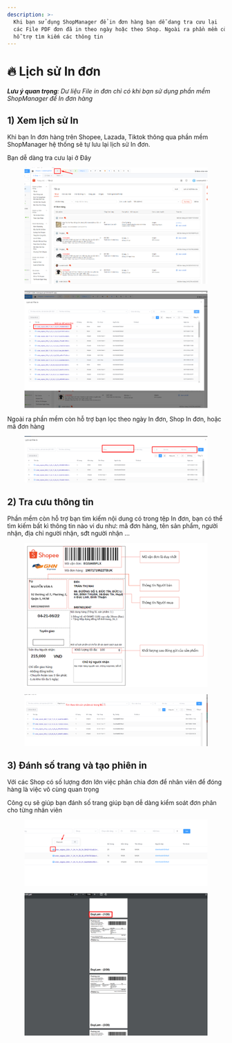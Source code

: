 ```yaml
---
description: >-
  Khi bạn sử dụng ShopManager để in đơn hàng bạn dễ dang tra cưu lại
  các File PDF đơn đã in theo ngày hoặc theo Shop. Ngoài ra phần mềm còn
  hỗ trợ tìm kiếm các thông tin
---
```


# 🔥 Lịch sử In đơn

_**Lưu ý quan trọng**: Dư liệu File in đơn chỉ có khi bạn sử dụng phần mềm ShopManager để In đơn hàng_

## 1) Xem lịch sử In

Khi bạn In đơn hàng trên Shopee, Lazada, Tiktok thông qua phần mềm ShopManager hệ thống sẽ tự lưu lại lịch sử In đơn.

Bạn dễ dàng tra cưu lại ở Đây

<figure><img src="../../.gitbook/assets/image.png" alt=""><figcaption></figcaption></figure>

<figure><img src="../../.gitbook/assets/image (1).png" alt=""><figcaption></figcaption></figure>

Ngoài ra phần mềm còn hỗ trợ bạn lọc theo ngày In đơn, Shop In đơn, hoặc mã đơn hàng

<figure><img src="../../.gitbook/assets/image (3).png" alt=""><figcaption></figcaption></figure>



## 2) Tra cưu thông tin

Phần mềm còn hỗ trợ bạn tìm kiếm nội dung có trong tệp In đơn, bạn có thể tìm kiếm bất kì thông tin nào vi du như:  mã đơn hàng, tên sản phẩm, người nhận, địa chỉ người nhận, sđt người nhận ...



<figure><img src="../../.gitbook/assets/image (5).png" alt=""><figcaption></figcaption></figure>



<figure><img src="../../.gitbook/assets/image (4).png" alt=""><figcaption></figcaption></figure>



## 3) Đánh số trang và tạo phiên in

Với các Shop có số lượng đơn lớn việc phân chia đơn để nhân viên để đóng hàng là việc vô cùng quan trọng

Công cụ sẽ giúp bạn đánh số trang giúp bạn dễ dàng kiểm soát đơn phân cho từng nhân viên

<figure><img src="../../.gitbook/assets/image (343).png" alt=""><figcaption></figcaption></figure>



<figure><img src="../../.gitbook/assets/image (342).png" alt=""><figcaption></figcaption></figure>
